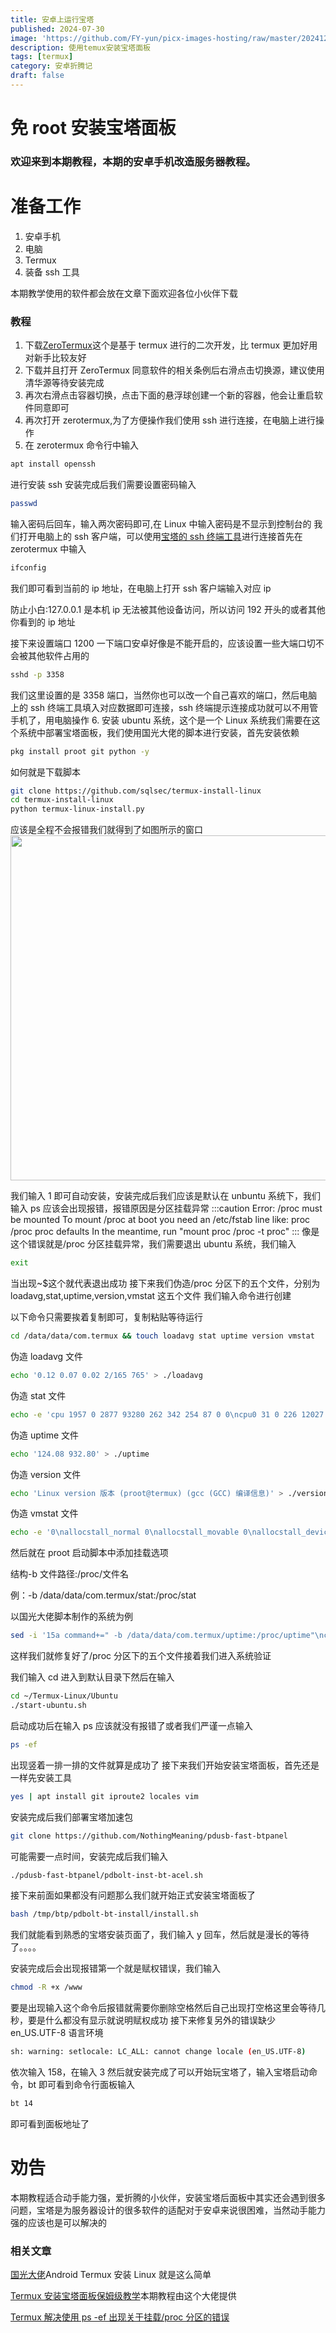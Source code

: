 ```yaml
---
title: 安卓上运行宝塔
published: 2024-07-30
image: 'https://github.com/FY-yun/picx-images-hosting/raw/master/20241217/bt_logo_new.3nrog5i6i5.webp'
description: 使用temux安装宝塔面板
tags: [termux]
category: 安卓折腾记
draft: false
---
```



# 免 root 安装宝塔面板

### 欢迎来到本期教程，本期的安卓手机改造服务器教程。

# 准备工作

1. 安卓手机
2. 电脑
3. Termux
4. 装备 ssh 工具

本期教学使用的软件都会放在文章下面欢迎各位小伙伴下载

### 教程

1. 下载[ZeroTermux](https://github.com/hanxinhao000/ZeroTermux)这个是基于 termux 进行的二次开发，比 termux 更加好用对新手比较友好
2. 下载并且打开 ZeroTermux 同意软件的相关条例后右滑点击切换源，建议使用清华源等待安装完成
3. 再次右滑点击容器切换，点击下面的悬浮球创建一个新的容器，他会让重启软件同意即可
4. 再次打开 zerotermux,为了方便操作我们使用 ssh 进行连接，在电脑上进行操作
5. 在 zerotermux 命令行中输入

```bash
apt install openssh
```

进行安装 ssh 安装完成后我们需要设置密码输入

```bash
passwd
```

输入密码后回车，输入两次密码即可,在 Linux 中输入密码是不显示到控制台的
我们打开电脑上的 ssh 客户端，可以使用[宝塔的 ssh 终端工具](https://www.bt.cn/new/product_ssh.html)进行连接首先在 zerotermux 中输入

```bash
ifconfig
```

我们即可看到当前的 ip 地址，在电脑上打开 ssh 客户端输入对应 ip

防止小白:127.0.0.1 是本机 ip 无法被其他设备访问，所以访问 192 开头的或者其他你看到的 ip 地址

接下来设置端口 1200 一下端口安卓好像是不能开启的，应该设置一些大端口切不会被其他软件占用的

```bash
sshd -p 3358
```

我们这里设置的是 3358 端口，当然你也可以改一个自己喜欢的端口，然后电脑上的 ssh 终端工具填入对应数据即可连接，ssh 终端提示连接成功就可以不用管手机了，用电脑操作 6. 安装 ubuntu 系统，这个是一个 Linux 系统我们需要在这个系统中部署宝塔面板，我们使用国光大佬的脚本进行安装，首先安装依赖

```bash
pkg install proot git python -y
```

如何就是下载脚本

```bash
git clone https://github.com/sqlsec/termux-install-linux
cd termux-install-linux
python termux-linux-install.py
```

应该是全程不会报错我们就得到了如图所示的窗口
<img src="https://onedrive.live.com/embed?resid=2182F48B953D36F8%2114555&authkey=%21AHGa9T-9MZ2Xm68&width=844&height=552" width="844" height="552" />

我们输入 1 即可自动安装，安装完成后我们应该是默认在 unbuntu 系统下，我们输入 ps 应该会出现报错，报错原因是分区挂载异常
:::caution
Error: /proc must be mounted
To mount /proc at boot you need an /etc/fstab line like:
proc /proc proc defaults
In the meantime, run "mount proc /proc -t proc"
:::
像是这个错误就是/proc 分区挂载异常，我们需要退出 ubuntu 系统，我们输入

```bash
exit
```

当出现~$这个就代表退出成功
接下来我们伪造/proc 分区下的五个文件，分别为 loadavg,stat,uptime,version,vmstat 这五个文件
我们输入命令进行创建

以下命令只需要挨着复制即可，复制粘贴等待运行

```bash
cd /data/data/com.termux && touch loadavg stat uptime version vmstat
```

伪造 loadavg 文件

```bash
echo '0.12 0.07 0.02 2/165 765' > ./loadavg
```

伪造 stat 文件

```bash
echo -e 'cpu 1957 0 2877 93280 262 342 254 87 0 0\ncpu0 31 0 226 12027 82 10 4 9 0 0\ncpu1 45 0 664 11144 21 263 233 12 0 0\ncpu2 494 0 537 11283 27 10 3 8 0 0\ncpu3 359 0 234 11723 24 26 5 7 0 0\ncpu4 295 0 268 11772 10 12 2 12 0 0\ncpu5 270 0 251 11833 15 3 1 10 0 0\ncpu6 430 0 520 11386 30 8 1 12 0 0\ncpu7 30 0 172 12108 50 8 1 13 0 0\nintr 127541 38 290 0 0 0 0 4 0 1 0 0 25329 258 0 5777 277 0 0 0 0 0 0 0 0 0 0 0 0 0 0 0 0 0 0 0 0 0 0 0 0 0 0 0 0 0 0 0 0 0 0 0 0 0 0 0 0 0 0 0 0 0 0 0 0 0 0 0 0 0 0 0 0 0 0 0 0 0 0 0 0 0 0 0 0 0 0 0 0 0 0 0 0 0 0 0 0 0 0 0 0 0 0 0 0 0 0 0 0 0 0 0 0 0 0 0 0 0 0 0 0 0 0 0 0 0 0 0 0 0 0 0 0 0 0 0 0 0 0 0 0 0 0 0 0 0 0 0 0 0 0 0 0 0 0 0 0 0 0 0 0 0 0 0 0 0 0 0 0 0 0 0 0 0 0 0 0 0 0 0 0 0 0 0 0 0 0 0 0 0 0 0 0 0 0 0 0 0 0 0 0 0 0 0 0 0 0 0 0 0 0 0 0 0 0 0 0 0 0 0 0 0 0 0 0 0 0 0 0 0 0 0 0 0 0 0 0 0 0 0 0 0 0 0 0 0 0 0 0 0 0 0 0 0 0 0 0 0 0 0 0 0 0 0 0 0 0 0 0 0 0 0 0 0 0 0 0 0 0 0 0 0 0 0 0 0 0 0 0 0 0 0 0 0 0 0 0 0 0 0 0 0 0 0 0 0 0 0 0 0 0 0 0 0 0 0 0 0 0 0 0 0 0 0 0 0 0 0 0 0 0 0 0 0 0 0 0 0 0 0 0 0 0 0 0 0 0 0 0 0 0 0 0 0 0 0 0 0 0 0 0 0 0 0 0 0 0 0 0 0 0 0 0 0 0 0 0 0 0 0 0 0 0 0 0 0 0 0 0 0 0 0 0 0 0 0 0 0 0 0 0 0 0 0 0 0 0 0 0 0 0 0 0 0 0 0 0 0 0 0 0 0 0 0 0 0 0 0 0 0 0 0 0 0 0 0 0 0 0 0 0 0 0 0 0 0 0 0 0 0 0 0 0 0 0 0 0 0 0 0 0 0 0 0 0 0 0 0 0 0 0 0 0 0 0 0 0 0 0 0 0 0 0 0 0 0 0 0 0\nctxt 14022\nbtime 1680020856\nprocesses 772\nprocs_running 2\nprocs_blocked 0\nsoftirq 75663 0 5903 6 25375 10774 0 243 11685 0 21677' > ./stat
```

伪造 uptime 文件

```bash
echo '124.08 932.80' > ./uptime
```

伪造 version 文件

```bash
echo 'Linux version 版本 (proot@termux) (gcc (GCC) 编译信息)' > ./version
```

伪造 vmstat 文件

```bash
echo -e '0\nallocstall_normal 0\nallocstall_movable 0\nallocstall_device 0\npgskip_dma 0\npgskip_dma32 0\npgskip_normal 0\npgskip_movable 0\npgskip_device 0\npgfree 3077011\npgactivate 0\npgdeactivate 0\npglazyfree 0\npgfault 176973\npgmajfault 488\npglazyfreed 0\npgrefill 0\npgreuse 19230\npgsteal_kswapd 0\npgsteal_direct 0\npgsteal_khugepaged 0\npgdemote_kswapd 0\npgdemote_direct 0\npgdemote_khugepaged 0\npgscan_kswapd 0\npgscan_direct 0\npgscan_khugepaged 0\npgscan_direct_throttle 0\npgscan_anon 0\npgscan_file 0\npgsteal_anon 0\npgsteal_file 0\nzone_reclaim_failed 0\npginodesteal 0\nslabs_scanned 0\nkswapd_inodesteal 0\nkswapd_low_wmark_hit_quickly 0\nkswapd_high_wmark_hit_quickly 0\npageoutrun 0\npgrotated 0\ndrop_pagecache 0\ndrop_slab 0\noom_kill 0\nnuma_pte_updates 0\nnuma_huge_pte_updates 0\nnuma_hint_faults 0\nnuma_hint_faults_local 0\nnuma_pages_migrated 0\npgmigrate_success 0\npgmigrate_fail 0\nthp_migration_success 0\nthp_migration_fail 0\nthp_migration_split 0\ncompact_migrate_scanned 0\ncompact_free_scanned 0\ncompact_isolated 0\ncompact_stall 0\ncompact_fail 0\ncompact_success 0\ncompact_daemon_wake 0\ncompact_daemon_migrate_scanned 0\ncompact_daemon_free_scanned 0\nhtlb_buddy_alloc_success 0\nhtlb_buddy_alloc_fail 0\ncma_alloc_success 0\ncma_alloc_fail 0\nunevictable_pgs_culled 27002\nunevictable_pgs_scanned 0\nunevictable_pgs_rescued 744\nunevictable_pgs_mlocked 744\nunevictable_pgs_munlocked 744\nunevictable_pgs_cleared 0\nunevictable_pgs_stranded 0\nthp_fault_alloc 13\nthp_fault_fallback 0\nthp_fault_fallback_charge 0\nthp_collapse_alloc 4\nthp_collapse_alloc_failed 0\nthp_file_alloc 0\nthp_file_fallback 0\nthp_file_fallback_charge 0\nthp_file_mapped 0\nthp_split_page 0\nthp_split_page_failed 0\nthp_deferred_split_page 1\nthp_split_pmd 1\nthp_scan_exceed_none_pte 0\nthp_scan_exceed_swap_pte 0\nthp_scan_exceed_share_pte 0\nthp_split_pud 0\nthp_zero_page_alloc 0\nthp_zero_page_alloc_failed 0\nthp_swpout 0\nthp_swpout_fallback 0\nballoon_inflate 0\nballoon_deflate 0\nballoon_migrate 0\nswap_ra 0\nswap_ra_hit 0\nksm_swpin_copy 0\ncow_ksm 0\nzswpin 0\nzswpout 0\ndirect_map_level2_splits 29\ndirect_map_level3_splits 0\nnr_unstable 0' > ./vmstat
```

然后就在 proot 启动脚本中添加挂载选项

结构-b 文件路径:/proc/文件名

例：-b /data/data/com.termux/stat:/proc/stat

以国光大佬脚本制作的系统为例

```bash
sed -i '15a command+=" -b /data/data/com.termux/uptime:/proc/uptime"\ncommand+=" -b /data/data/com.termux/vmstat:/proc/vmstat"\ncommand+=" -b /data/data/com.termux/version:/proc/version"\ncommand+=" -b /data/data/com.termux/stat:/proc/stat"\ncommand+=" -b /data/data/com.termux/loadavg:/proc/loadavg"' ~/Termux-Linux/Ubuntu/start-ubuntu.sh
```

这样我们就修复好了/proc 分区下的五个文件接着我们进入系统验证

我们输入 cd 进入到默认目录下然后在输入

```bash
cd ~/Termux-Linux/Ubuntu
./start-ubuntu.sh
```

启动成功后在输入 ps 应该就没有报错了或者我们严谨一点输入

```bash
ps -ef
```

出现竖着一排一排的文件就算是成功了
接下来我们开始安装宝塔面板，首先还是一样先安装工具

```bash
yes | apt install git iproute2 locales vim
```

安装完成后我们部署宝塔加速包

```bash
git clone https://github.com/NothingMeaning/pdusb-fast-btpanel
```

可能需要一点时间，安装完成后我们输入

```bash
./pdusb-fast-btpanel/pdbolt-inst-bt-acel.sh
```

接下来前面如果都没有问题那么我们就开始正式安装宝塔面板了

```bash
bash /tmp/btp/pdbolt-bt-install/install.sh
```

我们就能看到熟悉的宝塔安装页面了，我们输入 y 回车，然后就是漫长的等待了。。。。

安装完成后会出现报错第一个就是赋权错误，我们输入

```bash
chmod -R +x /www
```

要是出现输入这个命令后报错就需要你删除空格然后自己出现打空格这里会等待几秒，要是什么都没有显示就说明赋权成功
接下来修复另外的错误缺少 en_US.UTF-8 语言环境

```bash
sh: warning: setlocale: LC_ALL: cannot change locale (en_US.UTF-8)
```

依次输入 158，在输入 3 然后就安装完成了可以开始玩宝塔了，输入宝塔启动命令，bt 即可看到命令行面板输入

```bash
bt 14
```

即可看到面板地址了

# 劝告

本期教程适合动手能力强，爱折腾的小伙伴，安装宝塔后面板中其实还会遇到很多问题，宝塔是为服务器设计的很多软件的适配对于安卓来说很困难，当然动手能力强的应该也是可以解决的

### 相关文章

[国光大佬](https://www.sqlsec.com/2020/04/termuxlinux.html)Android Termux 安装 Linux 就是这么简单

[Termux 安装宝塔面板保姆级教学](https://blog.csdn.net/m0_66678248/article/details/136462877)本期教程由这个大佬提供

[Termux 解决使用 ps -ef 出现关于挂载/proc 分区的错误](https://blog.csdn.net/m0_66678248/article/details/136440403?spm=1001.2014.3001.5501)
